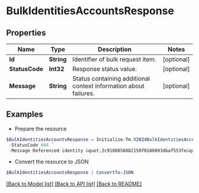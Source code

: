 # BulkIdentitiesAccountsResponse
## Properties

Name | Type | Description | Notes
------------ | ------------- | ------------- | -------------
**Id** | **String** | Identifier of bulk request item. | [optional] 
**StatusCode** | **Int32** | Response status value. | [optional] 
**Message** | **String** | Status containing additional context information about failures. | [optional] 

## Examples

- Prepare the resource
```powershell
$BulkIdentitiesAccountsResponse = Initialize-Tm.V2024BulkIdentitiesAccountsResponse  -Id 2c9180858082150f0180893dbaf553fe `
 -StatusCode 404 `
 -Message Referenced identity &quot;2c9180858082150f0180893dbaf553fe&quot; was not found.
```

- Convert the resource to JSON
```powershell
$BulkIdentitiesAccountsResponse | ConvertTo-JSON
```

[[Back to Model list]](../README.md#documentation-for-models) [[Back to API list]](../README.md#documentation-for-api-endpoints) [[Back to README]](../README.md)

